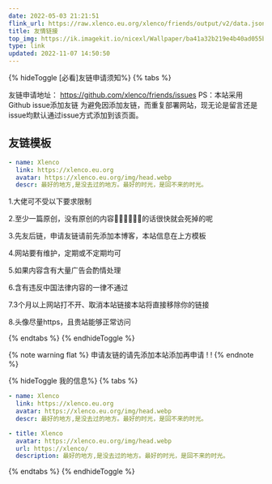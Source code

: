 ```yaml
---
date: 2022-05-03 21:21:51
flink_url: https://raw.xlenco.eu.org/xlenco/friends/output/v2/data.json
title: 友情链接
top_img: https://ik.imagekit.io/nicexl/Wallpaper/ba41a32b219e4b40ad055bbb52935896_Y0819msuI.jpg
type: link
updated: 2022-11-07 14:50:50
---
```

{% hideToggle [必看]友链申请须知%}
{% tabs  %}

<!-- tab 友链申请 -->

友链申请地址：
https://github.com/xlenco/friends/issues
PS：本站采用Github issue添加友链
为避免因添加友链，而重复部署网站，现无论是留言还是issue均默认通过issue方式添加到该页面。

## 友链模板

```yml
- name: Xlenco
  link: https://xlenco.eu.org
  avatar: https://xlenco.eu.org/img/head.webp
  descr: 最好的地方,是没去过的地方。最好的时光，是回不来的时光。
```

<!-- endtab -->

<!-- tab 友链须知 -->

1.大佬可不受以下要求限制

2.至少一篇原创，没有原创的内容📔📕📗📘📙📓的话很快就会死掉的呢

3.先友后链，申请友链请前先添加本博客，本站信息在上方模板

4.网站要有维护，定期或不定期均可

5.如果内容含有大量广告会酌情处理

6.含有违反中国法律内容的一律不通过

7.3个月以上网站打不开、取消本站链接本站将直接移除你的链接

8.头像尽量https，且贵站能够正常访问

<!-- endtab -->

{% endtabs %}
{% endhideToggle %}

{% note warning flat %}
申请友链的请先添加本站添加再申请 ! !
{% endnote %}

{% hideToggle 我的信息%}
{% tabs  %}

<!-- tab Butterfly & MengD -->

```yml
- name: Xlenco
  link: https://xlenco.eu.org
  avatar: https://xlenco.eu.org/img/head.webp
  descr: 最好的地方,是没去过的地方。最好的时光，是回不来的时光。
```

<!-- endtab -->

<!-- tab volantis -->

```yml
- title: Xlenco
  avatar: https://xlenco.eu.org/img/head.webp
  url: https://xlenco/
  description: 最好的地方,是没去过的地方。最好的时光，是回不来的时光。
```

<!-- endtab -->

{% endtabs %}
{% endhideToggle %}
